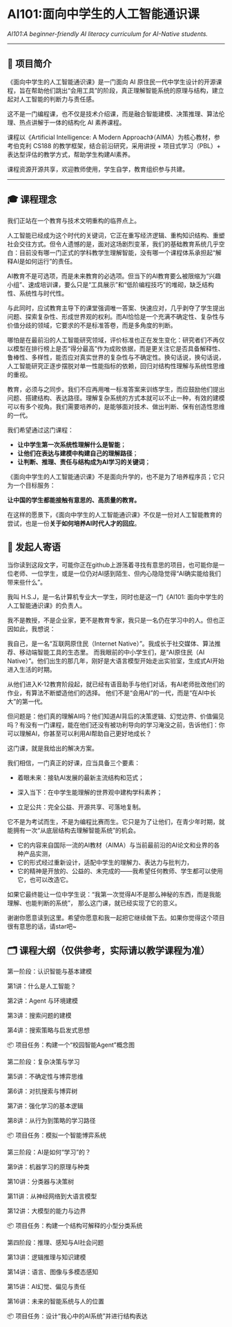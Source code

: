 # AI101:面向中学生的人工智能通识课

*AI101:A beginner-friendly AI literacy curriculum for AI-Native students.*

---

## 📘 项目简介

《面向中学生的人工智能通识课》是一门面向 AI 原住民一代中学生设计的开源课程，旨在帮助他们跳出“会用工具”的阶段，真正理解智能系统的原理与结构，建立起对人工智能的判断力与责任感。

这不是一门编程课，也不仅是技术介绍课，而是融合智能建模、决策推理、算法伦理、热点讲解于一体的结构化 AI 素养课程。

课程以《Artificial Intelligence: A Modern Approach》（AIMA）为核心教材，参考伯克利 CS188 的教学框架，结合前沿研究，采用讲授 + 项目式学习（PBL）+ 表达型评估的教学方式，帮助学生构建AI素养。

课程资源开源共享，欢迎教师使用，学生自学，教育组织参与共建。

---

## 🎓 课程理念

我们正站在一个教育与技术文明重构的临界点上。

人工智能已经成为这个时代的关键词，它正在重写经济逻辑、重构知识结构、重塑社会交往方式。但令人遗憾的是，面对这场剧烈变革，我们的基础教育系统几乎空白：目前没有哪一门正式的学科教学生理解智能，没有哪一个课程体系承担起“解释AI是如何运行”的责任。

AI教育不是可选项，而是未来教育的必选项。但当下的AI教育要么被限缩为“兴趣小组”、速成培训课，要么只是“工具展示”和“低阶编程技巧”的堆砌，缺乏结构性、系统性与时代性。

与此同时，应试教育主导下的课堂强调唯一答案、快速应对，几乎剥夺了学生提出问题、探索复杂性、形成世界观的权利。而AI恰恰是一个充满不确定性、复杂性与价值分歧的领域，它要求的不是标准答卷，而是多角度的判断。

哪怕是在最前沿的人工智能研究领域，评价标准也正在发生变化：研究者们不再仅以模型在排行榜上是否“得分最高”作为成败依据，而是更关注它是否具备解释性、鲁棒性、多样性，能否应对真实世界的复杂性与不确定性。换句话说，换句话说，人工智能研究正逐步摆脱对单一性能指标的依赖，回归对结构性理解与系统性思维的重视。

教育，必须与之同步。我们不应再用唯一标准答案来训练学生，而应鼓励他们提出问题、搭建结构、表达路径。理解复杂系统的方式本就可以不止一种，有效的建模可以有多个视角。我们需要培养的，是能够面对技术、做出判断、保有创造性思维的一代。

我们希望通过这门课程：

- **让中学生第一次系统性理解什么是智能**；
- **让他们在表达与建模中构建自己的理解路径**；
- **让判断、推理、责任与结构成为AI学习的关键词**；

《面向中学生的人工智能通识课》不是面向升学的，也不是为了培养程序员；它只为一个目标服务：

**让中国的学生都能接触有意思的、高质量的教育。**

在这样的愿景下，《面向中学生的人工智能通识课》不仅是一份对人工智能教育的尝试，也是一份**关于如何培养AI时代人才的回应**。

## 📝 发起人寄语
当你读到这段文字，可能你正在github上游荡着寻找有意思的项目，也可能你是一位老师、一位学生，或是一位仍对AI感到陌生、但内心隐隐觉得“AI确实能给我们带来些什么”。

我叫 H.S.J，是一名计算机专业大一学生，同时也是这一门《AI101: 面向中学生的人工智能通识课》的负责人。

我不是教授，不是企业家，更不是教育专家，我只是一名仍在学习中的人。但也正因如此，我想说：

我自己，是一名“互联网原住民（Internet Native）”。我成长于社交媒体、算法推荐、移动端智能工具的生态里。
而我眼前的中小学生们，是“AI原住民（AI Native）”。他们出生的那几年，刚好是大语言模型开始走出实验室，生成式AI开始进入生活的时期。

从他们进入K-12教育阶段起，就已经有语音助手与他们对话，有AI老师批改他们的作业，有算法不断塑造他们的选择。
他们不是“会用AI”的一代，而是“在AI中长大”的第一代。

但问题是：他们真的理解AI吗？他们知道AI背后的决策逻辑、幻觉边界、价值偏见吗？有没有一门课程，能在他们还没有被功利导向的学习淹没之前，告诉他们：你可以理解AI，你甚至可以利用AI帮助自己更好地成长？

这门课，就是我给出的解决方案。

我们相信，一门真正的好课，应当具备三个要素：

- 着眼未来：接轨AI发展的最新主流结构和范式；

- 深入当下：在中学生能理解的世界观中建构学科素养；

- 立足公共：完全公益、开源共享、可落地复制。

它不是为考试而生，不是为编程比赛而生。它只是为了让他们，在青少年时期，就能拥有一次“从底层结构去理解智能系统”的机会。

- 它的内容来自国际一流的AI教材（AIMA）与当前最前沿的AI论文和业界的各种产品实测，
- 它的形式经过重新设计，适配中学生的理解力、表达力与批判力，
- 它的精神是开放的、公益的、未完成的——我希望任何教师、学生都可以使用它，也可以改造它。

如果它最终能让一位中学生说：“我第一次觉得AI不是那么神秘的东西，而是我能理解、也能判断的系统”，
那么这门课，就已经实现了它的意义。

谢谢你愿意读到这里。希望你愿意和我一起把它继续做下去。如果你觉得这个项目很有意思的话，请star吧~


## 🗂 课程大纲（仅供参考，实际请以教学课程为准）

第一阶段：认识智能与基本建模

第1讲：什么是人工智能？

第2讲：Agent 与环境建模

第3讲：搜索问题的建模

第4讲：搜索策略与启发式思想

📦 项目任务：构建一个“校园智能Agent”概念图

第二阶段：复杂决策与学习

第5讲：不确定性与博弈思维

第6讲：对抗搜索与博弈树

第7讲：强化学习的基本逻辑

第8讲：从行为到策略的学习路径

📦 项目任务：模拟一个智能博弈系统

第三阶段：AI是如何“学习”的？

第9讲：机器学习的原理与种类

第10讲：分类器与决策树

第11讲：从神经网络到大语言模型

第12讲：大模型的能力与边界

📦 项目任务：构建一个结构可解释的小型分类系统

第四阶段：推理、感知与AI社会问题

第13讲：逻辑推理与知识建模

第14讲：语言、图像与多模态感知

第15讲：AI幻觉、偏见与责任

第16讲：未来的智能系统与人的位置

📦 项目任务：设计“我心中的AI系统”并进行结构表达





